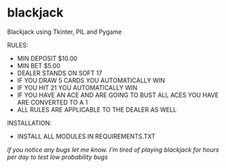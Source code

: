 # blackjack
Blackjack using Tkinter, PIL and Pygame

RULES:
 - MIN DEPOSIT $10.00
 - MIN BET $5.00
 - DEALER STANDS ON SOFT 17
 - IF YOU DRAW 5 CARDS YOU AUTOMATICALLY WIN
 - IF YOU HIT 21 YOU AUTOMATICALLY WIN
 - IF YOU HAVE AN ACE AND ARE GOING TO BUST ALL ACES YOU HAVE ARE CONVERTED TO A 1
 - ALL RULES ARE APPLICABLE TO THE DEALER AS WELL
 
 
 INSTALLATION:
 - INSTALL ALL MODULES IN REQUIREMENTS.TXT



*if you notice any bugs let me know. I'm tired of playing blackjack for hours per day to test low probability bugs*
